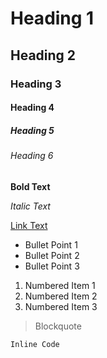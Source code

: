 # Heading 1

## Heading 2

### Heading 3

#### Heading 4

##### Heading 5

###### Heading 6

**Bold Text**

_Italic Text_

[Link Text](https://github.com)

- Bullet Point 1
- Bullet Point 2
- Bullet Point 3

1. Numbered Item 1
2. Numbered Item 2
3. Numbered Item 3

> Blockquote

`Inline Code`
